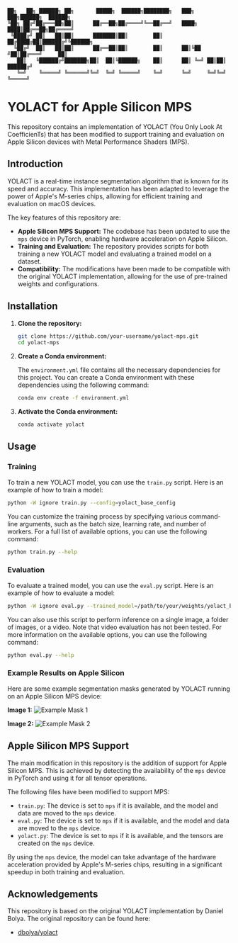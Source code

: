 ```
██╗   ██╗ ██████╗ ██╗       █████╗  ██████╗████████╗   ███╗   ███╗██████╗  ██████╗ 
╚██╗ ██╔╝██╔═══██╗██║      ██╔══██╗██╔════╝╚══██╔══╝   ████╗ ████║██╔══██╗██╔════╝ 
 ╚████╔╝ ██║   ██║██║      ███████║██║        ██║      ██╔████╔██║██████╔╝╚██████╗  
  ╚██╔╝  ██║   ██║██║      ██╔══██║██║        ██║      ██║╚██ ╝██║██╔═══╝     ██║ 
   ██║   ╚██████╔╝███████╗██║  ██║╚██████╗    ██║      ██║ ╚═╝ ██║██║     ██████╔╝ 
   ╚═╝    ╚═════╝ ╚══════╝╚═╝  ╚═╝ ╚═════╝    ╚═╝      ╚═╝     ╚═╝╚═╝     ╚═════╝  
```

# YOLACT for Apple Silicon MPS

This repository contains an implementation of YOLACT (You Only Look At CoefficienTs) that has been modified to support training and evaluation on Apple Silicon devices with Metal Performance Shaders (MPS).

## Introduction

YOLACT is a real-time instance segmentation algorithm that is known for its speed and accuracy. This implementation has been adapted to leverage the power of Apple's M-series chips, allowing for efficient training and evaluation on macOS devices.

The key features of this repository are:

*   **Apple Silicon MPS Support:** The codebase has been updated to use the `mps` device in PyTorch, enabling hardware acceleration on Apple Silicon.
*   **Training and Evaluation:** The repository provides scripts for both training a new YOLACT model and evaluating a trained model on a dataset.
*   **Compatibility:** The modifications have been made to be compatible with the original YOLACT implementation, allowing for the use of pre-trained weights and configurations.

## Installation

1.  **Clone the repository:**

    ```bash
    git clone https://github.com/your-username/yolact-mps.git
    cd yolact-mps
    ```

2.  **Create a Conda environment:**

    The `environment.yml` file contains all the necessary dependencies for this project. You can create a Conda environment with these dependencies using the following command:

    ```bash
    conda env create -f environment.yml
    ```

3.  **Activate the Conda environment:**

    ```bash
    conda activate yolact
    ```

## Usage

### Training

To train a new YOLACT model, you can use the `train.py` script. Here is an example of how to train a model:

```bash
python -W ignore train.py --config=yolact_base_config
```

You can customize the training process by specifying various command-line arguments, such as the batch size, learning rate, and number of workers. For a full list of available options, you can use the following command:

```bash
python train.py --help
```

### Evaluation

To evaluate a trained model, you can use the `eval.py` script. Here is an example of how to evaluate a model:

```bash
python -W ignore eval.py --trained_model=/path/to/your/weights/yolact_base_54_800000.pth --score_threshold=0.15 --top_k=100 --images=/path/to/your/test_images:/path/to/your/test_masks
```

You can also use this script to perform inference on a single image, a folder of images, or a video. Note that video evaluation has not been tested. For more information on the available options, you can use the following command:

```bash
python eval.py --help
```

### Example Results on Apple Silicon

Here are some example segmentation masks generated by YOLACT running on an Apple Silicon MPS device:

**Image 1:**
![Example Mask 1](test_masks/7.png)

**Image 2:**
![Example Mask 2](test_masks/4.png)

## Apple Silicon MPS Support

The main modification in this repository is the addition of support for Apple Silicon MPS. This is achieved by detecting the availability of the `mps` device in PyTorch and using it for all tensor operations.

The following files have been modified to support MPS:

*   `train.py`: The device is set to `mps` if it is available, and the model and data are moved to the `mps` device.
*   `eval.py`: The device is set to `mps` if it is available, and the model and data are moved to the `mps` device.
*   `yolact.py`: The device is set to `mps` if it is available, and the tensors are created on the `mps` device.

By using the `mps` device, the model can take advantage of the hardware acceleration provided by Apple's M-series chips, resulting in a significant speedup in both training and evaluation.

## Acknowledgements

This repository is based on the original YOLACT implementation by Daniel Bolya. The original repository can be found here:

*   [dbolya/yolact](https://github.com/dbolya/yolact)